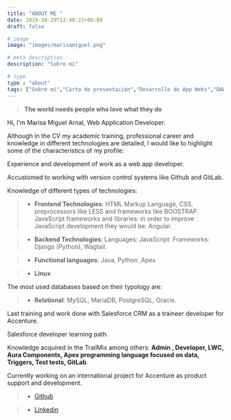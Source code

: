 ```yaml
---
title: "ABOUT ME "
date: 2019-10-29T13:49:23+06:00
draft: false

# image
image: "images/marisamiguel.png"

# meta description
description: "Sobre mí"

# type
type : "about"
tags: ["Sobre mí","Carta de presentación","Desarrollo de App Webs","DAWS"]
---
```


> **The world needs people who love what they do**
 
Hi, I'm Marisa Miguel Arnal, Web Application Developer.

Although in the CV my academic training, professional career and knowledge in different technologies are detailed, I would like to highlight some of the characteristics of my profile:

Experience and development of work as a web app developer.

Accustomed to working with version control systems like Github and GitLab.

Knowledge of different types of technologies:

> - **Frontend Technologies**: HTML Markup Language, CSS, preprocessors like LESS and frameworks like BOOSTRAP. JavaScript frameworks and libraries: in order to improve JavaScript development they would be: Angular.

> - **Backend Technologies**: Languages: JavaScript. Frameworks: Django (Python), Wagtail.

> - **Functional languages**: Java, Python ,Apex

> - **Linux**

The most used databases based on their typology are:

> - **Relational**: MySQL, MariaDB, PostgreSQL, Oracle.

Last training and work done with Salesforce CRM as a traineer developer for Accenture.

Salesforce developer learning path.

Knowledge acquired in the TrailMix among others: **Admin , Developer, LWC, Aura Components, Apex programming language focused on data, Triggers, Test tests, GitLab**.

Currently working on an international project for Accenture as product support  and development.


 > - [Github](https://github.com/marisamiguel)
 
 > - [Linkedin](https://www.linkedin.com/in/marisamiguelarnal)


